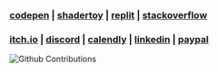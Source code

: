 ### [codepen](https://codepen.io/rafaelcastrocouto) | [shadertoy](https://www.shadertoy.com/user/rafaelcastrocouto) | [replit](https://replit.com/@rafaelcastrocouto) | [stackoverflow](https://stackoverflow.com/users/1242389/rafaelcastrocouto) 

### [itch.io](https://racascou.itch.io) | [discord](https://discord.gg/a4TwjAR) | [calendly](https://calendly.com/rafaelcastrocouto) | [linkedin](https://www.linkedin.com/in/rafaelcastrocouto) | [paypal](https://www.paypal.com/cgi-bin/webscr?cmd=_donations&business=5VKE3AFUHX45Y&currency_code=BRL&source=url)

![Github Contributions](https://github-readme-streak-stats.herokuapp.com/?user=rafaelcastrocouto&hide_border=true)
